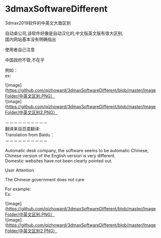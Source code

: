 # 3dmaxSoftwareDifferent
3dmax2019软件的中英文大致区别

自动桌公司,该软件好像是自动汉化的,中文版英文版有很大区别,                                                                        </br>
国内网站基本没有明确指出                                                                                                      </br>

使用者自己注意                                                                                                               </br>

中国政府不管,不在乎                                                                                                          </br>

例如：                                                                                                                       </br>
ex:                                                                                                                         </br>

![image](https://github.com/qizhoward/3dmaxSoftwareDifferent/blob/master/ImageFolder/中英文区别.PNG）                          </br>
![image](https://github.com/qizhoward/3dmaxSoftwareDifferent/blob/master/ImageFolder/中英文区别2.PNG）                         </br>

－－－－－－－－－－                                                                                                          </br>
翻译来自百度翻译:                                                                                                             </br>
Translation from Baidu：                                                                                                     </br>
－－－－－－－－－－                                                                                                          </br>

Automatic desk company, the software seems to be automatic Chinese, Chinese version of the English version is very different.   </br>
Domestic websites have not been clearly pointed out.                                                                            </br>

User Attention                                                                                                                  </br>

The Chinese government does not care

For example:                                                                                                                    </br>
Ex:                                                                                                                             </br>

![image](https://github.com/qizhoward/3dmaxSoftwareDifferent/blob/master/ImageFolder/中英文区别.PNG）                            </br>
![image](https://github.com/qizhoward/3dmaxSoftwareDifferent/blob/master/ImageFolder/中英文区别2.PNG）                           </br>

